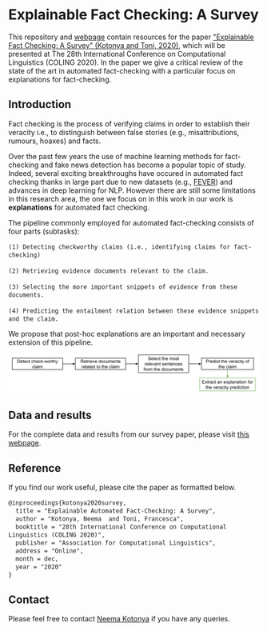 # Explainable Fact Checking: A Survey

This repository and [webpage](https://neemakot.github.io/project/survey) contain resources for the paper ["Explainable Fact Checking: A Survey" (Kotonya and Toni, 2020)](https://arxiv.org/abs/2011.****), which will be presented at The 28th International Conference on Computational Linguistics (COLING 2020). In the paper we give a critical review of the state of the art in automated fact-checking with a particular focus on explanations for fact-checking. 

## Introduction

Fact checking is the process of verifying claims in order to establish their veracity i.e., to distinguish between false stories (e.g., misattributions, rumours, hoaxes) and facts. 

Over the past few years the use of machine learning methods for fact-checking and fake news detection has become a popular topic of study. Indeed, several exciting breakthroughs have occured in automated fact checking thanks in large part due to new datasets (e.g., [FEVER](https://fever.ai/)) and advances in deep learning for NLP. However there are still some limitations in this research area, the one we focus on in this work in our work is __explanations__ for automated fact checking. 

The pipeline commonly employed for automated fact-checking consists of four parts (subtasks): 

	(1) Detecting checkworthy claims (i.e., identifying claims for fact-checking)

	(2) Retrieving evidence documents relevant to the claim.

	(3) Selecting the more important snippets of evidence from these documents.

	(4) Predicting the entailment relation between these evidence snippets and the claim. 

We propose that post-hoc explanations are an important and necessary extension of this pipeline.

![alt-text](images/pipeline.svg)


## Data and results

For the complete data and results from our survey paper, please visit [this webpage](https://neemakot.github.io/project/survey).


## Reference

If you find our work useful, please cite the paper as formatted below.

```
@inproceedings{kotonya2020survey,
  title = "Explainable Automated Fact-Checking: A Survey",
  author = "Kotonya, Neema  and Toni, Francesca",
  booktitle = "28th International Conference on Computational Linguistics (COLING 2020)",
  publisher = "Association for Computational Linguistics",
  address = "Online",
  month = dec,
  year = "2020"
}
```

## Contact

Please feel free to contact [Neema Kotonya](mailto:nk2418@ic.ac.uk) if you have any queries.